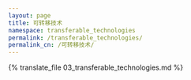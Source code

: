 ```yaml
---
layout: page
title: 可转移技术
namespace: transferable_technologies
permalink: /transferable_technologies/
permalink_cn: /可转移技术/
---
```


{% translate_file 03_transferable_technologies.md %}
